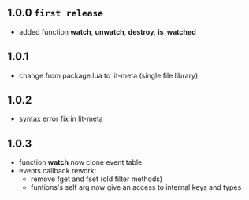 ## 1.0.0 `first release`
- added function __watch__, __unwatch__, __destroy__, __is_watched__

## 1.0.1
- change from package.lua to lit-meta (single file library)

## 1.0.2
- syntax error fix in lit-meta

## 1.0.3
- function __watch__ now clone event table
- events callback rework:
    * remove fget and fset (old filter methods)
    * funtions's self arg now give an access to internal keys and types
